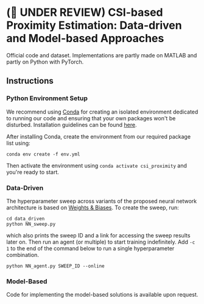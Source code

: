 # (📑 UNDER REVIEW) CSI-based Proximity Estimation: Data-driven and Model-based Approaches

Official code and dataset. Implementations are partly made on MATLAB and partly on Python with PyTorch.

## Instructions

### Python Environment Setup

We recommend using [Conda](https://docs.conda.io/en/latest/) for creating an isolated environment dedicated to running our code and ensuring that your own packages won't be disturbed. Installation guidelines can be found [here](https://docs.conda.io/projects/conda/en/stable/user-guide/install/index.html). 

After installing Conda, create the environment from our required package list using:

```
conda env create -f env.yml
```

Then activate the environment using `conda activate csi_proximity` and you're ready to start.

### Data-Driven

The hyperparameter sweep across variants of the proposed neural network architecture is based on [Weights & Biases](https://wandb.ai). To create the sweep, run:

```
cd data_driven
python NN_sweep.py
```

which also prints the sweep ID and a link for accessing the sweep results later on. Then run an agent (or multiple) to start training indefinitely. Add `-c 1` to the end of the command below to run a single hyperparameter combination.

```
python NN_agent.py SWEEP_ID --online
```

### Model-Based

Code for implementing the model-based solutions is available upon request. 
